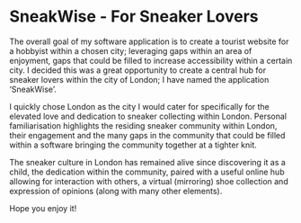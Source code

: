 # SneakWise - For Sneaker Lovers 

The overall goal of my software application is to create a tourist website for a hobbyist within a chosen city; leveraging gaps within an area of enjoyment, gaps that could be filled to increase accessibility within a certain city. I decided this was a great opportunity to create a central hub for sneaker lovers within the city of London; I have named the application ‘SneakWise’.

I quickly chose London as the city I would cater for specifically for the elevated love and dedication to sneaker collecting within London. Personal familiarisation highlights the residing sneaker community within London, their engagement and the many gaps in the community that could be filled within a software bringing the community together at a tighter knit. 
 
The sneaker culture in London has remained alive since discovering it as a child, the dedication within the community, paired with a useful online hub allowing for interaction with others, a virtual (mirroring) shoe collection and expression of opinions (along with many other elements).

Hope you enjoy it!